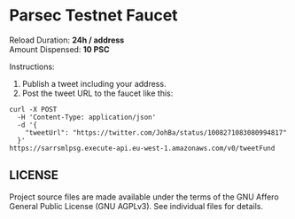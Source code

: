 # Parsec Testnet Faucet

Reload Duration: **24h / address**  
Amount Dispensed: **10 PSC**  

Instructions:

1. Publish a tweet including your address.
2. Post the tweet URL to the faucet like this:

```
curl -X POST
  -H 'Content-Type: application/json' 
  -d '{
    "tweetUrl": "https://twitter.com/JohBa/status/1008271083080994817"
  }'
https://sarrsmlpsg.execute-api.eu-west-1.amazonaws.com/v0/tweetFund
```

## LICENSE

Project source files are made available under the terms of the GNU Affero General Public License (GNU AGPLv3). See individual files for details.
